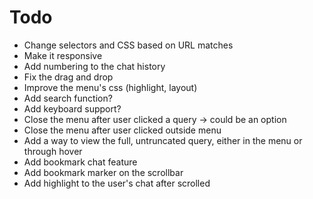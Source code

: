 # Todo

- Change selectors and CSS based on URL matches
- Make it responsive
- Add numbering to the chat history
- Fix the drag and drop
- Improve the menu's css (highlight, layout)
- Add search function?
- Add keyboard support?
- Close the menu after user clicked a query -> could be an option
- Close the menu after user clicked outside menu
- Add a way to view the full, untruncated query, either in the menu or through hover
- Add bookmark chat feature
- Add bookmark marker on the scrollbar
- Add highlight to the user's chat after scrolled
